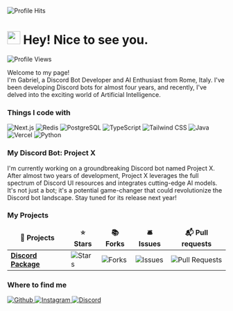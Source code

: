 <!-- credits to https://github.com/thmsgbrt -->

![Profile Hits](https://hit.yhype.me/github/profile?user_id=72696414)

<h1><img src="https://emojis.slackmojis.com/emojis/images/1531849430/4246/blob-sunglasses.gif?1531849430" width="30" /> Hey! Nice to see you.</h1>

![Profile Views](https://komarev.com/ghpvc/?username=gabrielnsfw)

<p>Welcome to my page! </br> I'm Gabriel, a Discord Bot Developer and AI Enthusiast from Rome, Italy. I've been developing Discord bots for almost four years, and recently, I've delved into the exciting world of Artificial Intelligence.
</p>

<h3>Things I code with</h3>
<p>
    <img alt="Next.js" src="https://img.shields.io/badge/-Next.js-000000?style=flat-square&logo=next.js&logoColor=white" />
    <img alt="Redis" src="https://img.shields.io/badge/-Redis-DC382D?style=flat-square&logo=redis&logoColor=white" />
    <img alt="PostgreSQL" src="https://img.shields.io/badge/-PostgreSQL-336791?style=flat-square&logo=postgresql&logoColor=white" />
    <img alt="TypeScript" src="https://img.shields.io/badge/-TypeScript-007ACC?style=flat-square&logo=typescript&logoColor=white" />
    <img alt="Tailwind CSS" src="https://img.shields.io/badge/-Tailwind_CSS-38B2AC?style=flat-square&logo=tailwind-css&logoColor=white" />
    <img alt="Java" src="https://img.shields.io/badge/Java-ED8B00?style=flat-square&logo=java&logoColor=white" />
    <img alt="Vercel" src="https://img.shields.io/badge/-Vercel-000000?style=flat-square&logo=vercel&logoColor=white" />
    <img alt="Python" src="https://img.shields.io/badge/Python-3776AB?style=flat-square&logo=python&logoColor=white" />
</p>

<h3>My Discord Bot: Project X</h3>
<p>
    I'm currently working on a groundbreaking Discord bot named Project X. After almost two years of development, Project X leverages the full spectrum of Discord UI resources and integrates cutting-edge AI models. It's not just a bot; it's a potential game-changer that could revolutionize the Discord bot landscape. Stay tuned for its release next year!
</p>

<h3>My Projects</h3>
<table>
    <thead align="center">
        <tr border: none;>
            <td><b>🎁 Projects</b></td>
            <td><b>⭐ Stars</b></td>
            <td><b>📚 Forks</b></td>
            <td><b>🛎 Issues</b></td>
            <td><b>📬 Pull requests</b></td>
        </tr>
    </thead>
    <tbody>
        <tr>
            <td><a href="https://github.com/gabrielnsfw/discord-package"><b>Discord Package</b></a></td>
            <td><img alt="Stars" src="https://img.shields.io/github/stars/gabrielnsfw/discord-package?style=flat-square&labelColor=343b41" /></td>
            <td><img alt="Forks" src="https://img.shields.io/github/forks/gabrielnsfw/discord-package?style=flat-square&labelColor=343b41" /></td>
            <td><img alt="Issues" src="https://img.shields.io/github/issues/gabrielnsfw/discord-package?style=flat-square&labelColor=343b41" /></td>
            <td><img alt="Pull Requests" src="https://img.shields.io/github/issues-pr/gabrielnsfw/discord-package?style=flat-square&labelColor=343b41" /></td>
        </tr>
        <!-- Add more projects if necessary -->
    </tbody>
</table>

<h3>Where to find me</h3>
<p>
    <a href="https://github.com/gabrielnsfw" target="_blank">
        <img alt="Github" src="https://img.shields.io/badge/GitHub-%2312100E.svg?&style=for-the-badge&logo=Github&logoColor=white" />
    </a>
    <a href="https://www.instagram.com/gabriel.nsfw/" target="_blank">
        <img alt="Instagram" src="https://img.shields.io/badge/Instagram-%23E4405F.svg?&style=for-the-badge&logo=Instagram&logoColor=white" />
    </a>
    <a href="https://discord.com/users/your_discord_id" target="_blank">
        <img alt="Discord" src="https://img.shields.io/badge/Discord-%237289DA.svg?&style=for-the-badge&logo=discord&logoColor=white" />
    </a>
   
</p>

